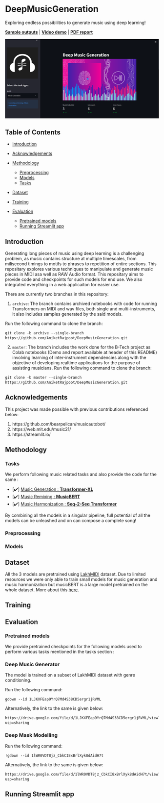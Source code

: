 # DeepMusicGeneration

Exploring endless possiblilties to generate music using deep learning!  

[**Sample outputs**](https://drive.google.com/drive/folders/18_Ze8gJir6F3feQV6egZzNdmrrLYTYh8?usp=sharing) | [**Video demo**](https://player.vimeo.com/video/709351568?h=8ea1cae660&amp;badge=0&amp;autopause=0&amp;player_id=0&amp;app_id=58479) | [**PDF report**](https://drive.google.com/file/d/11x6lg66kgqX9fL7dy3ZyMIyFBjW8aK-0/view?usp=sharing)  

![Screenshot](screeenshots/app_1.png)  

## Table of Contents
* [Introduction](#intro)
* [Acknowledgements](#ackn)
* [Methodology](#methods)

    - [Preprocessing](#preproc)
    - [Models](#models)
    - [Tasks](#tasks)
* [Dataset](#dataset)
* [Training](#training)
* [Evaluation](#eval) 

    - [Pretrained models](#training)
    - [Running Streamlit app](#streamlitapp)

## Introduction <a name="intro"></a> 

Generating long pieces of music using deep learning is a challenging problem, as music contains structure at multiple timescales, from milisecond timings to motifs to phrases to repetition of entire sections. This repositary explores various techniques to manipulate and generate music pieces in MIDI asa well as RAW Audio format. This repositary aims to provide code and checkpoints for such models for end use. We also integrated everything in a web applicaiton for easier use. 

There are currently two branches in this repository:
1. `archive`: The branch contains archived notebooks with code for running Transformers on MIDI and wav files, both single and multi-instruments, it also includes samples generated by the said models.

Run the following command to clone the branch:
```
git clone -b archive --single-branch https://github.com/AniketRajpoot/DeepMusicGeneration.git
```

2. `master`: The branch includes the work done for the B-Tech project as Colab notebooks (Demo and report available at header of this README) involving learning of inter-instrument dependencies along with the objective of developing realtime applications for the purpose of assisting musicians.
Run the following command to clone the branch:
```
git clone -b master --single-branch https://github.com/AniketRajpoot/DeepMusicGeneration.git
```

## Acknowledgements <a name="ackn"></a> 

This project was made possible with previous contributions referenced below: 
<ol>
  <li> https://github.com/bearpelican/musicautobot/ </li>
  <li> https://web.mit.edu/music21/ </li>
  <li> https://streamlit.io/ </li>
</ol>

## Methodology <a name="methods"></a> 

### Tasks <a name="tasks"></a>

We perform following music related tasks and also provide the code for the same : 

- [:heavy_check_mark:] [Music Generation : **Transformer-XL**](Text_classification_code/)  
- [:heavy_check_mark:] [Music Remixing : **MusicBERT**](Brand_and_sentiment_identification_code/)  
- [:heavy_check_mark:] [Music Harmonization : **Seq-2-Seq Transformer**](Headline_generation_code/)  

By combining all the models in a singular pipeline, full potential of all the models can be unleashed and on can compose a complete song! 

### Preprocessing <a name="preproc"></a>

### Models <a name="models"></a>

## Dataset <a name="dataset"></a> 

All the 3 models are pretrained using [LakhMIDI](https://colinraffel.com/projects/lmd/) dataset. Due to limited resources we were only able to train small models for music generation and music harmonization but musicBERT is a large model pretrained on the whole dataset. More about this [here](https://github.com/microsoft/muzic/tree/main/musicbert). 

## Training <a name="training"></a> 

## Evaluation <a name="eval"></a> 

### Pretrained models <a name="modellinks"></a> 

We provide pretrained checkpoints for the following models used to perform various tasks mentioned in the tasks section : 


### **Deep Music Generator**

The model is trained on a subset of LakhMIDI dataset with genre conditioning.

Run the following command:
```
gdown --id 1LJKXFEap9YrQ7Md4S38CD5ergr1jRVML
```
Alternatively, the link to the same is given below:
```
https://drive.google.com/file/d/1LJKXFEap9YrQ7Md4S38CD5ergr1jRVML/view?usp=sharing
```

### **Deep Mask Modelling**

Run the following command:
```
!gdown --id 1lWR0VDT8jz_CbkCI8xBrlXyk8dAidH7t
```
Alternatively, the link to the same is given below:
```
https://drive.google.com/file/d/1lWR0VDT8jz_CbkCI8xBrlXyk8dAidH7t/view?usp=sharing
```


## Running Streamlit app <a name="streamlitapp"></a> 



